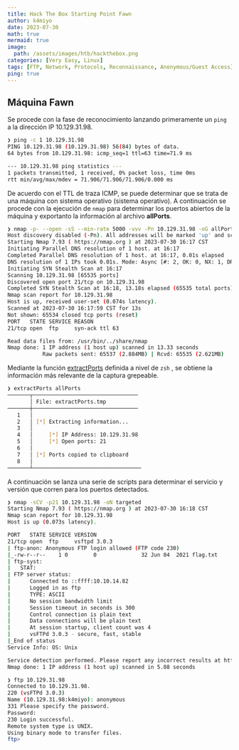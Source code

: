 ```yaml
---
title: Hack The Box Starting Point Fawn
author: k4miyo
date: 2023-07-30
math: true
mermaid: true
image:
  path: /assets/images/htb/hackthebox.png
categories: [Very Easy, Linux]
tags: [FTP, Network, Protocols, Reconnaissance, Anonymous/Guest Access]
ping: true
---
```


## Máquina Fawn
Se procede con la fase de reconocimiento lanzando primeramente un `ping` a la dirección IP 10.129.31.98.

```bash
❯ ping -c 1 10.129.31.98
PING 10.129.31.98 (10.129.31.98) 56(84) bytes of data.
64 bytes from 10.129.31.98: icmp_seq=1 ttl=63 time=71.9 ms

--- 10.129.31.98 ping statistics ---
1 packets transmitted, 1 received, 0% packet loss, time 0ms
rtt min/avg/max/mdev = 71.906/71.906/71.906/0.000 ms
```

De acuerdo con el TTL de traza ICMP, se puede determinar que se trata de una máquina con sistema operativo (sistema operativo). A continuación se procede con la ejecución de `nmap` para determinar los puertos abiertos de la máquina y exportanto la información al archivo **allPorts**.

```bash
❯ nmap -p- --open -sS --min-rate 5000 -vvv -Pn 10.129.31.98 -oG allPorts
Host discovery disabled (-Pn). All addresses will be marked 'up' and scan times may be slower.
Starting Nmap 7.93 ( https://nmap.org ) at 2023-07-30 16:17 CST
Initiating Parallel DNS resolution of 1 host. at 16:17
Completed Parallel DNS resolution of 1 host. at 16:17, 0.01s elapsed
DNS resolution of 1 IPs took 0.01s. Mode: Async [#: 2, OK: 0, NX: 1, DR: 0, SF: 0, TR: 1, CN: 0]
Initiating SYN Stealth Scan at 16:17
Scanning 10.129.31.98 [65535 ports]
Discovered open port 21/tcp on 10.129.31.98
Completed SYN Stealth Scan at 16:18, 13.18s elapsed (65535 total ports)
Nmap scan report for 10.129.31.98
Host is up, received user-set (0.074s latency).
Scanned at 2023-07-30 16:17:59 CST for 13s
Not shown: 65534 closed tcp ports (reset)
PORT   STATE SERVICE REASON
21/tcp open  ftp     syn-ack ttl 63

Read data files from: /usr/bin/../share/nmap
Nmap done: 1 IP address (1 host up) scanned in 13.33 seconds
           Raw packets sent: 65537 (2.884MB) | Rcvd: 65535 (2.621MB)

```

Mediante la función [extractPorts](/posts/extractPorts) definida a nivel de `zsh` , se obtiene la información más relevante de la captura grepeable.

```bash
❯ extractPorts allPorts
───────┬─────────────────────────────────
       │ File: extractPorts.tmp
───────┼─────────────────────────────────
   1   │ 
   2   │ [*] Extracting information...
   3   │ 
   4   │     [*] IP Address: 10.129.31.98
   5   │     [*] Open ports: 21
   6   │ 
   7   │ [*] Ports copied to clipboard
   8   │ 
───────┴──────────────────────────────────
```

A continuación se lanza una serie de scripts para determinar el servicio y versión que corren para los puertos detectados.

```bash
❯ nmap -sCV -p21 10.129.31.98 -oN targeted
Starting Nmap 7.93 ( https://nmap.org ) at 2023-07-30 16:18 CST
Nmap scan report for 10.129.31.98
Host is up (0.073s latency).

PORT   STATE SERVICE VERSION
21/tcp open  ftp     vsftpd 3.0.3
| ftp-anon: Anonymous FTP login allowed (FTP code 230)
|_-rw-r--r--    1 0        0              32 Jun 04  2021 flag.txt
| ftp-syst: 
|   STAT: 
| FTP server status:
|      Connected to ::ffff:10.10.14.82
|      Logged in as ftp
|      TYPE: ASCII
|      No session bandwidth limit
|      Session timeout in seconds is 300
|      Control connection is plain text
|      Data connections will be plain text
|      At session startup, client count was 4
|      vsFTPd 3.0.3 - secure, fast, stable
|_End of status
Service Info: OS: Unix

Service detection performed. Please report any incorrect results at https://nmap.org/submit/ .
Nmap done: 1 IP address (1 host up) scanned in 5.08 seconds
```



```bash
❯ ftp 10.129.31.98
Connected to 10.129.31.98.
220 (vsFTPd 3.0.3)
Name (10.129.31.98:k4miyo): anonymous
331 Please specify the password.
Password:
230 Login successful.
Remote system type is UNIX.
Using binary mode to transfer files.
ftp>
```